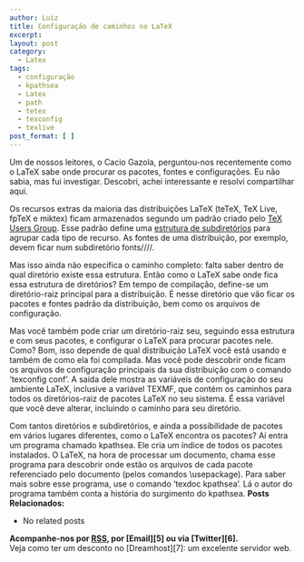 ```yaml
---
author: Luiz
title: Configuração de caminhos no LaTeX
excerpt:
layout: post
category:
  - Latex
tags:
  - configuração
  - kpathsea
  - Latex
  - path
  - tetex
  - texconfig
  - texlive
post_format: [ ]
---
```

Um de nossos leitores, o Cacio Gazola, perguntou-nos recentemente como o LaTeX sabe onde procurar os pacotes, fontes e configurações. Eu não sabia, mas fui investigar. Descobri, achei interessante e resolvi compartilhar aqui.

Os recursos extras da maioria das distribuições LaTeX (teTeX, TeX Live, fpTeX e miktex) ficam armazenados segundo um padrão criado pelo [TeX Users Group][1]. Esse padrão define uma [estrutura de subdiretórios][2] para agrupar cada tipo de recurso. As fontes de uma distribuição, por exemplo, devem ficar num subdiretório fonts/<tipo>/<origem>/<nome>/.

Mas isso ainda não especifica o caminho completo: falta saber dentro de qual diretório existe essa estrutura. Então como o LaTeX sabe onde fica essa estrutura de diretórios? Em tempo de compilação, define-se um diretório-raiz principal para a distribuição. É nesse diretório que vão ficar os pacotes e fontes padrão da distribuição, bem como os arquivos de configuração.

Mas você também pode criar um diretório-raiz seu, seguindo essa estrutura e com seus pacotes, e configurar o LaTeX para procurar pacotes nele. Como? Bom, isso depende de qual distribuição LaTeX você está usando e também de como ela foi compilada. Mas você pode descobrir onde ficam os arquivos de configuração principais da sua distribuição com o comando ‘texconfig conf’. A saída dele mostra as variáveis de configuração do seu ambiente LaTeX, inclusive a variável TEXMF, que contém os caminhos para todos os diretórios-raiz de pacotes LaTeX no seu sistema. É essa variável que você deve alterar, incluindo o caminho para seu diretório.

Com tantos diretórios e subdiretórios, e ainda a possibilidade de pacotes em vários lugares diferentes, como o LaTeX encontra os pacotes? Aí entra um programa chamado kpathsea. Ele cria um índice de todos os pacotes instalados. O LaTeX, na hora de processar um documento, chama esse programa para descobrir onde estão os arquivos de cada pacote referenciado pelo documento (pelos comandos \usepackage). Para saber mais sobre esse programa, use o comando ‘texdoc kpathsea’. Lá o autor do programa também conta a história do surgimento do kpathsea. 
**Posts Relacionados:** 
*   No related posts









**Acompanhe-nos por [ RSS][4], por [Email][5] ou via [Twitter][6].**  
Veja como ter um desconto no [Dreamhost][7]: um excelente servidor web.

 [1]: http://www.tug.org
 [2]: http://www.tug.org/texinfohtml/tds.html#Top_002dlevel-directories
 [3]: https://twitter.com/share
 [4]: http://feeds.feedburner.com/VidaGeek



